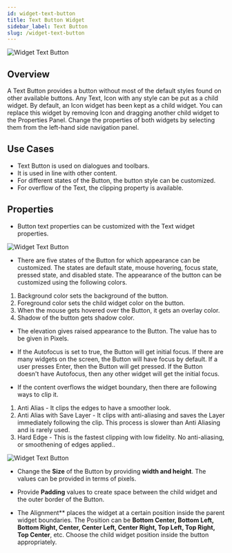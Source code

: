 ```yaml
---
id: widget-text-button
title: Text Button Widget
sidebar_label: Text Button
slug: /widget-text-button
---
```


![Widget Text Button](/img/Widget-Text-Button-1.png)

## Overview

A Text Button provides a button without most of the default styles found on other available buttons. Any Text, Icon with any style can be put as a child widget.  By default, an Icon widget has been kept as a child widget. You can replace this widget by removing Icon and dragging another child widget to the Properties Panel. Change the properties of both widgets by selecting them from the left-hand side navigation panel.

##  Use Cases

* Text Button is used on dialogues and toolbars.
* It is used in line with other content.
* For different states of the Button, the button style can be customized.
* For overflow of the Text, the clipping property is available.

## Properties

* Button text properties can be customized with the Text widget properties.

![Widget Text Button](/img/Widget-Elevated-Button-2.png)

* There are five states of the Button for which appearance can be customized. The states are default state, mouse hovering, focus state, pressed state, and disabled state. The appearance of the button can be customized using the following colors.

1. Background color sets the background of the button. 
2. Foreground color sets the child widget color on the button. 
3. When the mouse gets hovered over the Button, it gets an overlay color. 
4. Shadow of the button gets shadow color.

* The elevation gives raised appearance to the Button. The value has to be given in Pixels.

* If the Autofocus is set to true, the Button will get initial focus. If there are many widgets on the screen, the Button will have focus by default. If a user presses Enter, then the Button will get pressed. If the Button doesn't have Autofocus, then any other widget will get the initial focus.

* If the content overflows the widget boundary, then there are following ways to clip it.

1. Anti Alias - It clips the edges to have a smoother look. 
2. Anti Alias with Save Layer - It clips with anti-aliasing and saves the Layer immediately following the clip. This process is slower than Anti Aliasing and is rarely used.
3. Hard Edge - This is the fastest clipping with low fidelity. No anti-aliasing, or smoothening of edges applied..

![Widget Text Button](/img/Widget-Elevated-Button-3.png)

* Change the **Size** of the Button by providing **width and height**. The values can be provided in terms of pixels.

* Provide **Padding** values to create space between the child widget and the outer border of the Button. 

* The Alignment** places the widget at a certain position inside the parent widget boundaries. The Position can be **Bottom Center, Bottom Left, Bottom Right, Center, Center Left, Center Right, Top Left, Top Right, Top Center**, etc. Choose the child widget position inside the button appropriately.
